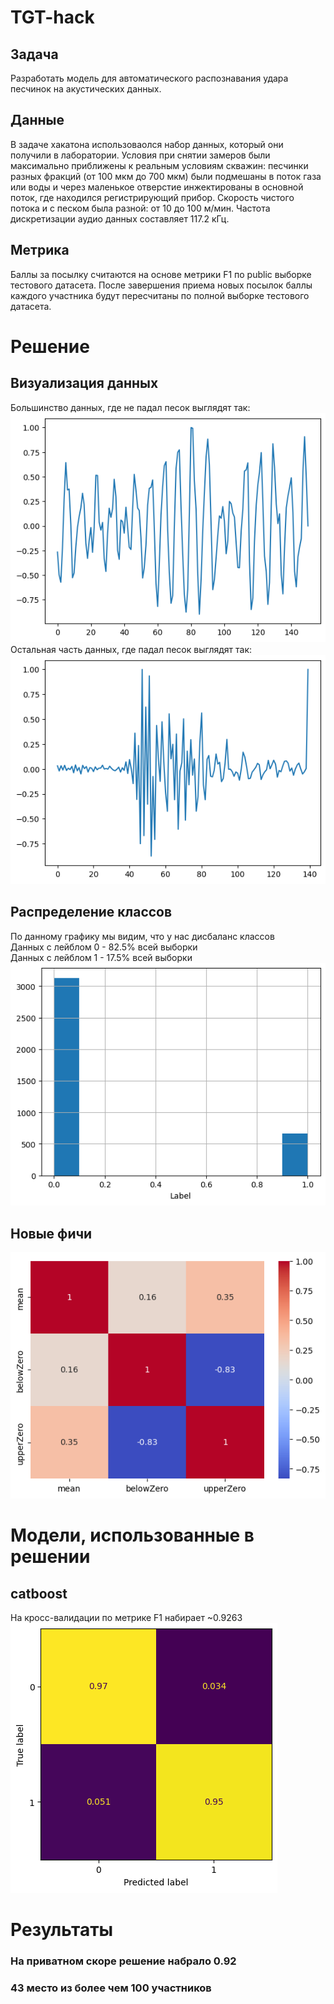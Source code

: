 # TGT-hack
## Задача
Разработать модель для автоматического распознавания удара песчинок на акустических данных.

## Данные
В задаче хакатона использоваолся набор данных, который они получили в лаборатории. Условия при снятии замеров были максимально приближены к реальным условиям скважин: песчинки разных фракций (от 100 мкм до 700 мкм) были подмешаны в поток газа или воды и через маленькое отверстие инжектированы в основной поток, где находился регистрирующий прибор. Скорость чистого потока и с песком была разной: от 10 до 100 м/мин. Частота дискретизации аудио данных составляет 117.2 кГц.

## Метрика
Баллы за посылку считаются на основе метрики F1 по public выборке тестового датасета. После завершения приема новых посылок баллы каждого участника будут пересчитаны по полной выборке тестового датасета.

# Решение
## Визуализация данных
Большинство данных, где не падал песок выглядят так:
![audio_data_viz_label0](./images/audio_data_viz_label0.png)
Остальная часть данных, где падал песок выглядят так:
![audio_data_viz_label0](./images/audio_data_viz_label1.png)
## Распределение классов
По данному графику мы видим, что у нас дисбаланс классов <br>
Данных с лейблом 0 - 82.5% всей выборки<br>
Данных с лейблом 1 - 17.5% всей выборки<br>
![labels](./images/labels_count.png)
## Новые фичи
![new features](./images/heatmap_new_features.png)
# Модели, использованные в решении
## catboost
На кросс-валидации по метрике F1 набирает ~0.9263<br>
![confusion matrix catboost](./images/confusion_matrix_catboost.png)
# Результаты
### На приватном скоре решение набрало 0.92
### 43 место из более чем 100 участников